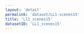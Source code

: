 ```yaml
---
layout: 'detail'
permalink: 'dataset/LL1-scenes15'
title: 'Ll1_scenes15'
datasetID: 'LL1_scenes15'
---
```

